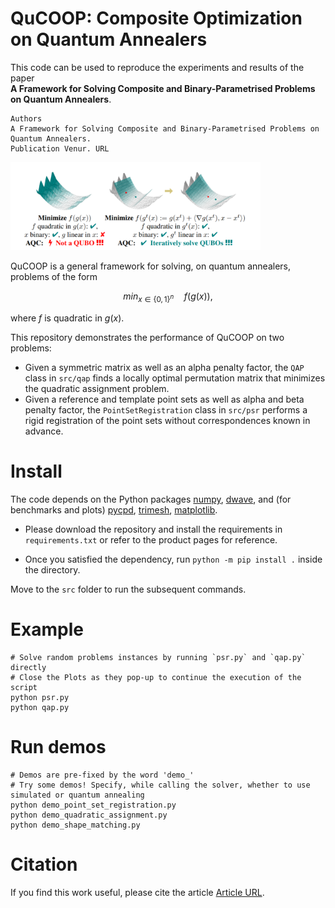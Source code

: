 # QuCOOP: Composite Optimization on Quantum Annealers
This code can be used to reproduce the experiments and results of the paper <br/>
**A Framework for Solving Composite and Binary-Parametrised Problems on Quantum Annealers**.

    Authors 
    A Framework for Solving Composite and Binary-Parametrised Problems on Quantum Annealers. 
    Publication Venur. URL

<img src="images/qucoop.png" alt="QuCOOP" width="400"/>

QuCOOP is a general framework for solving, on quantum annealers, problems of the form

$$min_{x\in \{0, 1\}^n} \quad f(g(x)),$$

where $f$ is quadratic in $g(x)$.

This repository demonstrates the performance of QuCOOP on two problems:
- Given a symmetric matrix as well as an alpha penalty factor, the `QAP` class in `src/qap` finds a locally optimal permutation matrix that minimizes the quadratic assignment problem.
- Given a reference and template point sets as well as alpha and beta penalty factor, the `PointSetRegistration` class in `src/psr` performs a rigid registration of the point sets without correspondences known in advance.

# Install
The code depends on the Python packages 
[numpy](https://numpy.org/install/), 
[dwave](https://docs.ocean.dwavesys.com/projects/system/en/latest/installation.html),
and (for benchmarks and plots)
[pycpd](https://pypi.org/project/pycpd/), 
[trimesh](https://pypi.org/project/trimesh/),
[matplotlib](https://pypi.org/project/matplotlib/).

- Please download the repository and install the requirements in `requirements.txt` or refer to the product pages for reference.

- Once you satisfied the dependency, run `python -m pip install .` inside the directory.

Move to the `src` folder to run the subsequent commands.

# Example

    # Solve random problems instances by running `psr.py` and `qap.py` directly
    # Close the Plots as they pop-up to continue the execution of the script
    python psr.py
    python qap.py

# Run demos

    # Demos are pre-fixed by the word 'demo_' 
    # Try some demos! Specify, while calling the solver, whether to use simulated or quantum annealing
    python demo_point_set_registration.py
    python demo_quadratic_assignment.py
    python demo_shape_matching.py

# Citation
If you find this work useful, please cite the article [Article URL](#).
